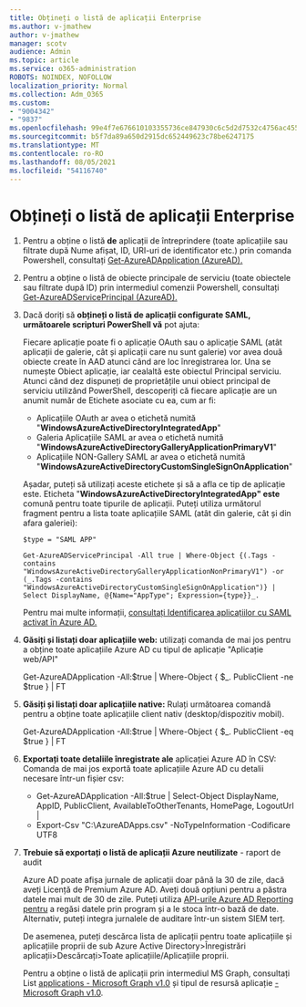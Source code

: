 ```yaml
---
title: Obțineți o listă de aplicații Enterprise
ms.author: v-jmathew
author: v-jmathew
manager: scotv
audience: Admin
ms.topic: article
ms.service: o365-administration
ROBOTS: NOINDEX, NOFOLLOW
localization_priority: Normal
ms.collection: Adm_O365
ms.custom:
- "9004342"
- "9837"
ms.openlocfilehash: 99e4f7e676610103355736ce847930c6c5d2d7532c4756ac4551a8d9b3020176
ms.sourcegitcommit: b5f7da89a650d2915dc652449623c78be6247175
ms.translationtype: MT
ms.contentlocale: ro-RO
ms.lasthandoff: 08/05/2021
ms.locfileid: "54116740"
---
```

# <a name="get-a-list-of-enterprise-applications"></a>Obțineți o listă de aplicații Enterprise

1. Pentru a obține o listă **de** aplicații de întreprindere (toate aplicațiile sau filtrate după Nume afișat, ID, URI-uri de identificator etc.) prin comanda Powershell, consultați [Get-AzureADApplication (AzureAD).](https://docs.microsoft.com/powershell/module/azuread/get-azureadapplication)
2. Pentru a obține o listă de obiecte principale de serviciu (toate obiectele sau filtrate după ID) prin intermediul comenzii Powershell, consultați [Get-AzureADServicePrincipal (AzureAD).](https://docs.microsoft.com/powershell/module/azuread/get-azureadserviceprincipal)
3. Dacă doriți să **obțineți o listă de aplicații configurate SAML, următoarele scripturi PowerShell vă** pot ajuta:

    Fiecare aplicație poate fi o aplicație OAuth sau o aplicație SAML (atât aplicații de galerie, cât și aplicații care nu sunt galerie) vor avea două obiecte create în AAD atunci când are loc înregistrarea lor. Una se numește Obiect aplicație, iar cealaltă este obiectul Principal serviciu. Atunci când dez dispuneți de proprietățile unui obiect principal de serviciu utilizând PowerShell, descoperiți că fiecare aplicație are un anumit număr de Etichete asociate cu ea, cum ar fi:

    - Aplicațiile OAuth ar avea o etichetă numită "**WindowsAzureActiveDirectoryIntegratedApp**"
    - Galeria Aplicațiile SAML ar avea o etichetă numită "**WindowsAzureActiveDirectoryGalleryApplicationPrimaryV1**"
    - Aplicațiile NON-Gallery SAML ar avea o etichetă numită "**WindowsAzureActiveDirectoryCustomSingleSignOnApplication**"

    Așadar, puteți să utilizați aceste etichete și să a afla ce tip de aplicație este. Eticheta "**WindowsAzureActiveDirectoryIntegratedApp" este** comună pentru toate tipurile de aplicații. Puteți utiliza următorul fragment pentru a lista toate aplicațiile SAML (atât din galerie, cât și din afara galeriei):

    `$type = "SAML APP"`

    `Get-AzureADServicePrincipal -All true | Where-Object {(.Tags -contains "WindowsAzureActiveDirectoryGalleryApplicationNonPrimaryV1") -or (_.Tags -contains "WindowsAzureActiveDirectoryCustomSingleSignOnApplication")} | Select DisplayName, @{Name="AppType"; Expression={type}}_.`

    Pentru mai multe informații, [consultați Identificarea aplicațiilor cu SAML activat în Azure AD.](https://docs.microsoft.com/answers/questions/24259/identify-saml-enabled-apps-in-azure-ad.html)

4. **Găsiți și listați doar aplicațiile web:** utilizați comanda de mai jos pentru a obține toate aplicațiile Azure AD cu tipul de aplicație "Aplicație web/API"

    Get-AzureADApplication -All:$true | Where-Object { $_. PublicClient -ne $true } | FT
5. **Găsiți și listați doar aplicațiile native:** Rulați următoarea comandă pentru a obține toate aplicațiile client nativ (desktop/dispozitiv mobil).

    Get-AzureADApplication -All:$true | Where-Object { $_. PublicClient -eq $true } | FT
6. **Exportați toate detaliile înregistrate ale** aplicației Azure AD în CSV: Comanda de mai jos exportă toate aplicațiile Azure AD cu detalii necesare într-un fișier csv:

    - Get-AzureADApplication -All:$true | Select-Object DisplayName, AppID, PublicClient, AvailableToOtherTenants, HomePage, LogoutUrl |
    - Export-Csv "C:\AzureADApps.csv" -NoTypeInformation -Codificare UTF8

7. **Trebuie să exportați o listă de aplicații Azure neutilizate** - raport de audit

    Azure AD poate afișa jurnale de aplicații doar până la 30 de zile, dacă aveți Licență de Premium Azure AD.
    Aveți două opțiuni pentru a păstra datele mai mult de 30 de zile. Puteți utiliza [API-urile Azure AD Reporting pentru](https://docs.microsoft.com/azure/active-directory/reports-monitoring/concept-reporting-api) a regăsi datele prin program și a le stoca într-o bază de date. Alternativ, puteți integra jurnalele de auditare într-un sistem SIEM terț.

    De asemenea, puteți descărca lista de aplicații pentru toate aplicațiile și aplicațiile proprii de sub Azure Active Directory>Înregistrări aplicații>Descărcați>Toate aplicațiile/Aplicațiile proprii.

    Pentru a obține o listă de aplicații prin intermediul MS Graph, consultați List [applications - Microsoft Graph v1.0](https://docs.microsoft.com/graph/api/application-list) și tipul de resursă aplicație [- Microsoft Graph v1.0](https://docs.microsoft.com/graph/api/resources/application).
